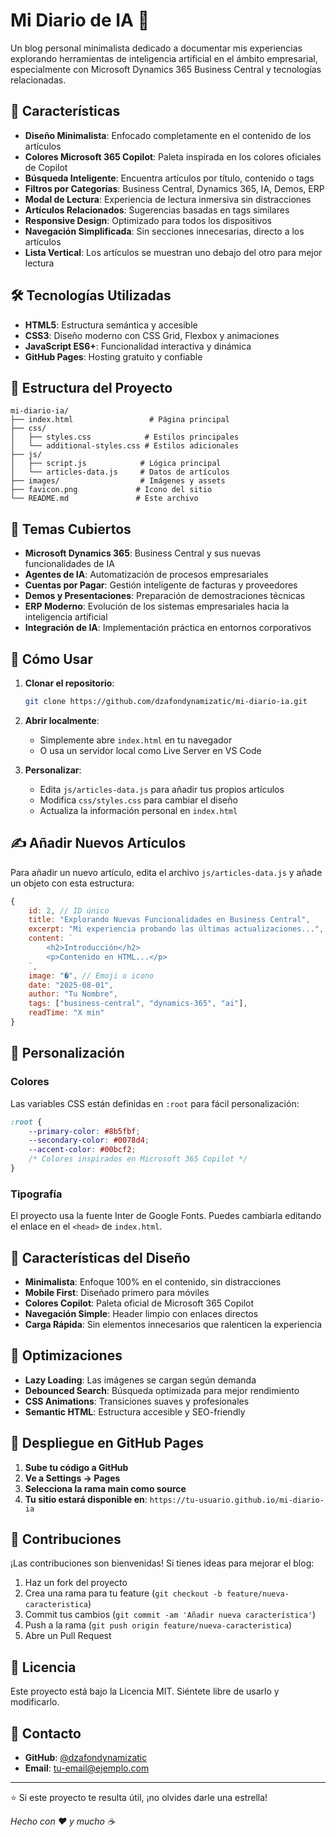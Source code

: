 # Mi Diario de IA 🤖

Un blog personal minimalista dedicado a documentar mis experiencias explorando herramientas de inteligencia artificial en el ámbito empresarial, especialmente con Microsoft Dynamics 365 Business Central y tecnologías relacionadas.

## 🚀 Características

- **Diseño Minimalista**: Enfocado completamente en el contenido de los artículos
- **Colores Microsoft 365 Copilot**: Paleta inspirada en los colores oficiales de Copilot
- **Búsqueda Inteligente**: Encuentra artículos por título, contenido o tags
- **Filtros por Categorías**: Business Central, Dynamics 365, IA, Demos, ERP
- **Modal de Lectura**: Experiencia de lectura inmersiva sin distracciones
- **Artículos Relacionados**: Sugerencias basadas en tags similares
- **Responsive Design**: Optimizado para todos los dispositivos
- **Navegación Simplificada**: Sin secciones innecesarias, directo a los artículos
- **Lista Vertical**: Los artículos se muestran uno debajo del otro para mejor lectura

## 🛠️ Tecnologías Utilizadas

- **HTML5**: Estructura semántica y accesible
- **CSS3**: Diseño moderno con CSS Grid, Flexbox y animaciones
- **JavaScript ES6+**: Funcionalidad interactiva y dinámica
- **GitHub Pages**: Hosting gratuito y confiable

## 📁 Estructura del Proyecto

```
mi-diario-ia/
├── index.html                 # Página principal
├── css/
│   ├── styles.css            # Estilos principales  
│   └── additional-styles.css # Estilos adicionales
├── js/
│   ├── script.js            # Lógica principal
│   └── articles-data.js     # Datos de artículos
├── images/                  # Imágenes y assets
├── favicon.png             # Icono del sitio
└── README.md               # Este archivo
```

## 🎯 Temas Cubiertos

- **Microsoft Dynamics 365**: Business Central y sus nuevas funcionalidades de IA
- **Agentes de IA**: Automatización de procesos empresariales
- **Cuentas por Pagar**: Gestión inteligente de facturas y proveedores
- **Demos y Presentaciones**: Preparación de demostraciones técnicas
- **ERP Moderno**: Evolución de los sistemas empresariales hacia la inteligencia artificial
- **Integración de IA**: Implementación práctica en entornos corporativos

## 🚀 Cómo Usar

1. **Clonar el repositorio**:
   ```bash
   git clone https://github.com/dzafondynamizatic/mi-diario-ia.git
   ```

2. **Abrir localmente**:
   - Simplemente abre `index.html` en tu navegador
   - O usa un servidor local como Live Server en VS Code

3. **Personalizar**:
   - Edita `js/articles-data.js` para añadir tus propios artículos
   - Modifica `css/styles.css` para cambiar el diseño
   - Actualiza la información personal en `index.html`

## ✍️ Añadir Nuevos Artículos

Para añadir un nuevo artículo, edita el archivo `js/articles-data.js` y añade un objeto con esta estructura:

```javascript
{
    id: 2, // ID único
    title: "Explorando Nuevas Funcionalidades en Business Central",
    excerpt: "Mi experiencia probando las últimas actualizaciones...",
    content: `
        <h2>Introducción</h2>
        <p>Contenido en HTML...</p>
    `,
    image: "�", // Emoji o icono
    date: "2025-08-01",
    author: "Tu Nombre",
    tags: ["business-central", "dynamics-365", "ai"],
    readTime: "X min"
}
```

## 🎨 Personalización

### Colores
Las variables CSS están definidas en `:root` para fácil personalización:

```css
:root {
    --primary-color: #8b5fbf;
    --secondary-color: #0078d4;
    --accent-color: #00bcf2;
    /* Colores inspirados en Microsoft 365 Copilot */
}
```

### Tipografía
El proyecto usa la fuente Inter de Google Fonts. Puedes cambiarla editando el enlace en el `<head>` de `index.html`.

## 📱 Características del Diseño

- **Minimalista**: Enfoque 100% en el contenido, sin distracciones
- **Mobile First**: Diseñado primero para móviles
- **Colores Copilot**: Paleta oficial de Microsoft 365 Copilot
- **Navegación Simple**: Header limpio con enlaces directos
- **Carga Rápida**: Sin elementos innecesarios que ralenticen la experiencia

## 🔧 Optimizaciones

- **Lazy Loading**: Las imágenes se cargan según demanda
- **Debounced Search**: Búsqueda optimizada para mejor rendimiento
- **CSS Animations**: Transiciones suaves y profesionales
- **Semantic HTML**: Estructura accesible y SEO-friendly

## 🚀 Despliegue en GitHub Pages

1. **Sube tu código a GitHub**
2. **Ve a Settings → Pages**
3. **Selecciona la rama main como source**
4. **Tu sitio estará disponible en**: `https://tu-usuario.github.io/mi-diario-ia`

## 🤝 Contribuciones

¡Las contribuciones son bienvenidas! Si tienes ideas para mejorar el blog:

1. Haz un fork del proyecto
2. Crea una rama para tu feature (`git checkout -b feature/nueva-caracteristica`)
3. Commit tus cambios (`git commit -am 'Añadir nueva característica'`)
4. Push a la rama (`git push origin feature/nueva-caracteristica`)
5. Abre un Pull Request

## 📄 Licencia

Este proyecto está bajo la Licencia MIT. Siéntete libre de usarlo y modificarlo.

## 📧 Contacto

- **GitHub**: [@dzafondynamizatic](https://github.com/dzafondynamizatic)
- **Email**: tu-email@ejemplo.com

---

⭐ Si este proyecto te resulta útil, ¡no olvides darle una estrella!

*Hecho con ❤️ y mucho ☕*
